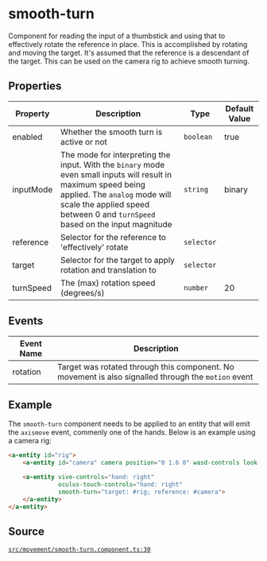# smooth-turn
Component for reading the input of a thumbstick and using that to effectively
rotate the reference in place. This is accomplished by rotating and moving the target.
It's assumed that the reference is a descendant of the target. This can be used on the camera rig
to achieve smooth turning.

## Properties
| Property | Description | Type | Default Value |
|----------|-------------|------|---------------|
| enabled | Whether the smooth turn is active or not | `boolean` | true |
| inputMode | The mode for interpreting the input. With the `binary` mode even small inputs will result in maximum speed being applied. The `analog` mode will scale the applied speed between 0 and `turnSpeed` based on the input magnitude | `string` | binary |
| reference | Selector for the reference to 'effectively' rotate | `selector` |  |
| target | Selector for the target to apply rotation and translation to | `selector` |  |
| turnSpeed | The (max) rotation speed (degrees/s) | `number` | 20 |

## Events
| Event Name | Description  |
|------------|--------------|
| rotation | Target was rotated through this component. No movement is also signalled through      the `motion` event |


## Example
The `smooth-turn` component needs to be applied to an entity that will emit the `axismove` event,
commenly one of the hands. Below is an example using a camera rig:
```HTML
<a-entity id="rig">
    <a-entity id="camera" camera position="0 1.6 0" wasd-controls look-controls></a-entity>

    <a-entity vive-controls="hand: right"
              oculus-touch-controls="hand: right"
              smooth-turn="target: #rig; reference: #camera">
    </a-entity>
</a-entity>
```


## Source
[`src/movement/smooth-turn.component.ts:30`](https://github.com/mrxz/aframe-locomotion/blob/15e65c2/src/movement/smooth-turn.component.ts#L30)
